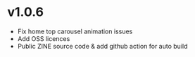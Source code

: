 # v1.0.6

* Fix home top carousel animation issues
* Add OSS licences
* Public ZINE source code & add github action for auto build
